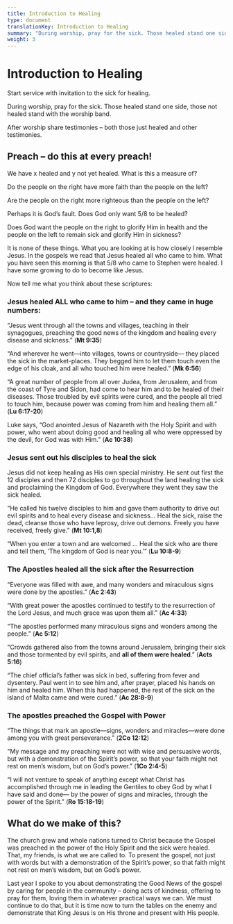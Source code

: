```yaml
---
title: Introduction to Healing
type: document
translationKey: Introduction to Healing
summary: "During worship, pray for the sick. Those healed stand one side, those not healed stand with the worship band."
weight: 3
---
```

# Introduction to Healing

Start service with invitation to the sick for healing.

During worship, pray for the sick. Those healed stand one side, those not healed stand with the worship band.

After worship share testimonies – both those just healed and other testimonies.

## Preach – do this at every preach!

We have x healed and y not yet healed. What is this a measure of?

Do the people on the right have more faith than the people on the left?

Are the people on the right more righteous than the people on the left?

Perhaps it is God’s fault. Does God only want 5/8 to be healed?

Does God want the people on the right to glorify Him in health and the people on the left to remain sick and glorify Him in sickness?

It is none of these things. What you are looking at is how closely I resemble Jesus. In the gospels we read that Jesus healed all who came to him. What you have seen this morning is that 5/8 who came to Stephen were healed. I have some growing to do to become like Jesus.

Now tell me what you think about these scriptures:

### Jesus healed ALL who came to him – and they came in huge numbers:

“Jesus went through all the towns and villages, teaching in their synagogues, preaching the good news of the kingdom and healing every disease and sickness.” (**Mt 9:35**)

“And wherever he went—into villages, towns or countryside— they placed the sick in the market-places. They begged him to let them touch even the edge of his cloak, and all who touched him were healed.” (**Mk 6:56**)

“A great number of people from all over Judea, from Jerusalem, and from the coast of Tyre and Sidon, had come to hear him and to be healed of their diseases. Those troubled by evil spirits were cured, and the people all tried to touch him, because power was coming from him and healing them all.” (**Lu 6:17-20**)

Luke says, “God anointed Jesus of Nazareth with the Holy Spirit and with power, who went about doing good and healing all who were oppressed by the devil, for God was with Him.” (**Ac 10:38**)

### Jesus sent out his disciples to heal the sick

Jesus did not keep healing as His own special ministry. He sent out first the 12 disciples and then 72 disciples to go throughout the land healing the sick and proclaiming the Kingdom of God. Everywhere they went they saw the sick healed.

“He called his twelve disciples to him and gave them authority to drive out evil spirits and to heal every disease and sickness… Heal the sick, raise the dead, cleanse those who have leprosy, drive out demons. Freely you have received, freely give.” (**Mt 10:1,8**)

“When you enter a town and are welcomed … Heal the sick who are there and tell them, ‘The kingdom of God is near you.’” (**Lu 10:8-9**)

### The Apostles healed all the sick after the Resurrection

“Everyone was filled with awe, and many wonders and miraculous signs were done by the apostles.” (**Ac 2:43**)

“With great power the apostles continued to testify to the resurrection of the Lord Jesus, and much grace was upon them all.” (**Ac 4:33**)

“The apostles performed many miraculous signs and wonders among the people.” (**Ac 5:12**)

“Crowds gathered also from the towns around Jerusalem, bringing their sick and those tormented by evil spirits, and **all of them were healed**.” (**Acts 5:16**)

“The chief official’s father was sick in bed, suffering from fever and dysentery. Paul went in to see him and, after prayer, placed his hands on him and healed him. When this had happened, the rest of the sick on the island of Malta came and were cured.” (**Ac 28:8-9**)

### The apostles preached the Gospel with Power

“The things that mark an apostle—signs, wonders and miracles—were done among you with great perseverance.” (**2Co 12:12**)

“My message and my preaching were not with wise and persuasive words, but with a demonstration of the Spirit’s power, so that your faith might not rest on men’s wisdom, but on God’s power.” (**1Co 2:4-5**)

“I will not venture to speak of anything except what Christ has accomplished through me in leading the Gentiles to obey God by what I have said and done— by the power of signs and miracles, through the power of the Spirit.” (**Ro 15:18-19**)

## What do we make of this?

The church grew and whole nations turned to Christ because the Gospel was preached in the power of the Holy Spirit and the sick were healed. That, my friends, is what we are called to. To present the gospel, not just with words but with a demonstration of the Spirit’s power, so that faith might not rest on men’s wisdom, but on God’s power.

Last year I spoke to you about demonstrating the Good News of the gospel by caring for people in the community – doing acts of kindness, offering to pray for them, loving them in whatever practical ways we can. We must continue to do that, but it is time now to turn the tables on the enemy and demonstrate that King Jesus is on His throne and present with His people.

